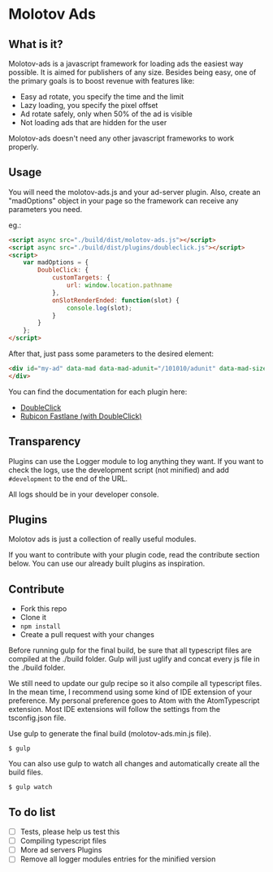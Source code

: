 # Molotov Ads

## What is it?

Molotov-ads is a javascript framework for loading ads the easiest way possible.
It is aimed for publishers of any size. Besides being easy, one of the primary goals is to boost revenue with features like:

*   Easy ad rotate, you specify the time and the limit
*   Lazy loading, you specify the pixel offset
*   Ad rotate safely, only when 50% of the ad is visible
*   Not loading ads that are hidden for the user

Molotov-ads doesn't need any other javascript frameworks to work properly.

## Usage

You will need the molotov-ads.js and your ad-server plugin.
Also, create an "madOptions" object in your page so the framework can receive any parameters you need.

eg.:
```HTML
<script async src="./build/dist/molotov-ads.js"></script>
<script async src="./build/dist/plugins/doubleclick.js"></script>
<script>
    var madOptions = {
        DoubleClick: {
            customTargets: {
                url: window.location.pathname
            },
            onSlotRenderEnded: function(slot) {
                console.log(slot);
            }
        }
    };
</script>
```

After that, just pass some parameters to the desired element:

```HTML
<div id="my-ad" data-mad data-mad-adunit="/101010/adunit" data-mad-size="[728,90]">
</div>
```

You can find the documentation for each plugin here:

*   [DoubleClick](src/plugins/doubleclick/readme.md)
*   [Rubicon Fastlane (with DoubleClick)](src/plugins/rubicon-fastlane-dfp/readme.md)

## Transparency

Plugins can use the Logger module to log anything they want.
If you want to check the logs, use the development script (not minified) and add ```#development``` to the end of the URL.

All logs should be in your developer console.

## Plugins

Molotov ads is just a collection of really useful modules.

If you want to contribute with your plugin code, read the contribute section below. You can use our already built plugins as inspiration.

## Contribute

*   Fork this repo
*   Clone it
*   ```npm install```
*   Create a pull request with your changes

Before running gulp for the final build, be sure that all typescript files are compiled at the ./build folder.
Gulp will just uglify and concat every js file in the ./build
folder.

We still need to update our gulp recipe so it also compile all typescript files. In the mean time, I recommend using some kind of IDE extension of your preference.
My personal preference goes to Atom with the AtomTypescript extension.
Most IDE extensions will follow the settings from the tsconfig.json file.

Use gulp to generate the final build (molotov-ads.min.js file).

```
$ gulp
```

You can also use gulp to watch all changes and automatically create all the build files.

```
$ gulp watch
```

## To do list

*   [ ] Tests, please help us test this
*   [ ] Compiling typescript files
*   [ ] More ad servers Plugins
*   [ ] Remove all logger modules entries for the minified version
